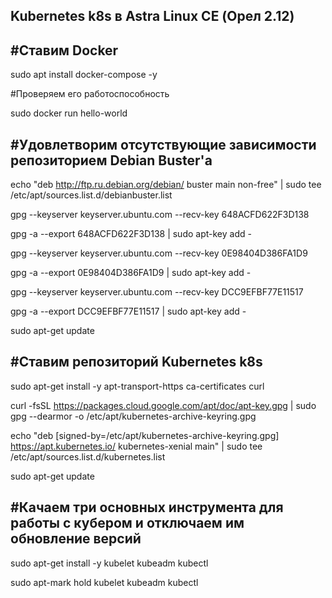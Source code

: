 Kubernetes k8s в Astra Linux CE (Орел 2.12)
---
#Ставим Docker
---
sudo apt install docker-compose -y

#Проверяем его работоспособность

sudo docker run hello-world

#Удовлетворим отсутствующие зависимости репозиторием Debian Buster'а
---
echo "deb http://ftp.ru.debian.org/debian/ buster main non-free" | sudo tee /etc/apt/sources.list.d/debianbuster.list

gpg --keyserver keyserver.ubuntu.com --recv-key 648ACFD622F3D138

gpg -a --export 648ACFD622F3D138 | sudo apt-key add -

gpg --keyserver keyserver.ubuntu.com --recv-key 0E98404D386FA1D9

gpg -a --export 0E98404D386FA1D9 | sudo apt-key add -

gpg --keyserver keyserver.ubuntu.com --recv-key DCC9EFBF77E11517

gpg -a --export DCC9EFBF77E11517 | sudo apt-key add -

sudo apt-get update


#Ставим репозиторий Kubernetes k8s
---
sudo apt-get install -y apt-transport-https ca-certificates curl

curl -fsSL https://packages.cloud.google.com/apt/doc/apt-key.gpg | sudo gpg --dearmor -o /etc/apt/kubernetes-archive-keyring.gpg

echo "deb [signed-by=/etc/apt/kubernetes-archive-keyring.gpg] https://apt.kubernetes.io/ kubernetes-xenial main" | sudo tee /etc/apt/sources.list.d/kubernetes.list

sudo apt-get update


#Качаем три основных инструмента для работы с кубером и отключаем им обновление версий
---
sudo apt-get install -y kubelet kubeadm kubectl

sudo apt-mark hold kubelet kubeadm kubectl

